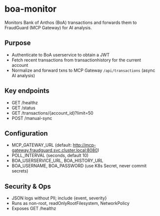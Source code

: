 # boa-monitor

Monitors Bank of Anthos (BoA) transactions and forwards them to FraudGuard (MCP Gateway) for AI analysis.

## Purpose
- Authenticate to BoA userservice to obtain a JWT
- Fetch recent transactions from transactionhistory for the current account
- Normalize and forward txns to MCP Gateway `/api/transactions` (async AI analysis)

## Key endpoints
- GET /healthz
- GET /status
- GET /transactions/{account_id}?limit=50
- POST /manual-sync

## Configuration
- MCP_GATEWAY_URL (default: http://mcp-gateway.fraudguard.svc.cluster.local:8080)
- POLL_INTERVAL (seconds, default 10)
- BOA_USERSERVICE_URL, BOA_HISTORY_URL
- BOA_USERNAME, BOA_PASSWORD (use K8s Secret, never commit secrets)

## Security & Ops
- JSON logs without PII; include {event, severity}
- Runs as non-root, readOnlyRootFilesystem, NetworkPolicy
- Exposes GET /healthz

